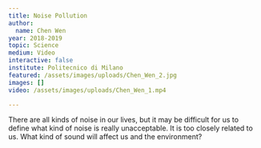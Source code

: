 ```yaml
---
title: Noise Pollution
author:
  name: Chen Wen
year: 2018-2019
topic: Science
medium: Video
interactive: false
institute: Politecnico di Milano
featured: /assets/images/uploads/Chen_Wen_2.jpg
images: []
video: /assets/images/uploads/Chen_Wen_1.mp4

---
```

There are all kinds of noise in our lives, but it may be difficult for us to define what kind of noise is really unacceptable. It is too closely related to us. What kind of sound will affect us and the environment? 
